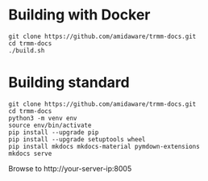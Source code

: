 # Building with Docker

```
git clone https://github.com/amidaware/trmm-docs.git
cd trmm-docs
./build.sh
```

# Building standard
```
git clone https://github.com/amidaware/trmm-docs.git
cd trmm-docs
python3 -m venv env
source env/bin/activate
pip install --upgrade pip
pip install --upgrade setuptools wheel
pip install mkdocs mkdocs-material pymdown-extensions
mkdocs serve
```

Browse to http://your-server-ip:8005
